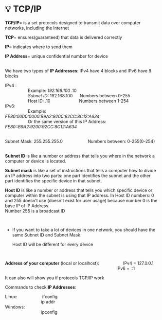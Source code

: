# 💡 **TCP/IP**
**TCP/IP**= is a set protocols designed to transmit data over computer networks, including the Internet


**TCP**= ensures(guaranteed) that data is delivered correctly


**IP**= indicates where to send them


**IP Address**= unique confidential number for device


<br> We have two types of **IP Addresses**: IPv4 have 4 blocks and IPv6 have 8 blocks

IPv4 : <br>
 &nbsp;  &nbsp; &nbsp; &nbsp; &nbsp; &nbsp; &nbsp; &nbsp; &nbsp; &nbsp;Example: *192.168.100* .10  
 &nbsp;  &nbsp; &nbsp; &nbsp; &nbsp; &nbsp; &nbsp; &nbsp; &nbsp; &nbsp;*Subnet ID:* 192.168.100 &nbsp; &nbsp; &nbsp;Numbers between 0-255
          <br>
 &nbsp;  &nbsp; &nbsp; &nbsp; &nbsp; &nbsp; &nbsp; &nbsp; &nbsp; &nbsp;Host ID: .10 &nbsp; &nbsp; &nbsp; &nbsp; &nbsp; &nbsp; &nbsp; &nbsp; &nbsp;  &nbsp; &nbsp;  &nbsp;Numbers between 1-254
<br>
IPv6: <br>
 &nbsp;  &nbsp; &nbsp; &nbsp; &nbsp; &nbsp; &nbsp; &nbsp; &nbsp; &nbsp;Example: &nbsp; &nbsp; &nbsp; &nbsp; &nbsp; &nbsp; &nbsp; &nbsp; &nbsp; &nbsp; &nbsp; &nbsp; &nbsp; &nbsp; &nbsp; &nbsp; &nbsp; &nbsp; &nbsp; &nbsp; &nbsp; &nbsp; &nbsp; &nbsp; &nbsp; &nbsp; *FE80:0000:0000:B9A2:9200:92CC:8C12:A634*  
 &nbsp;  &nbsp; &nbsp; &nbsp; &nbsp; &nbsp; &nbsp; &nbsp; &nbsp; &nbsp;Or the same version of this IP Address: &nbsp; &nbsp; *FE80::B9A2:9200:92CC:8C12:A634*
          <br>

<br>
Subnet Mask: 255.255.255.0    &nbsp;  &nbsp; &nbsp; &nbsp; &nbsp; &nbsp; &nbsp; &nbsp; &nbsp; &nbsp;   Numbers between: 0-255(0-254)
<br>
<br>

 **Subnet ID** is like a number or address that tells you where in the network a computer or device is located.
<br>

 **Subnet mask** is like a set of instructions that tells a computer how to divide an IP address into two parts: one part identifies the subnet and the other part identifies the specific device in that subnet.
<br>

 **Host ID** is like a number or address that tells you which specific device or computer within the subnet is using that IP address.
In Host ID numbers: 0 and 255 doesn't use (doesn't exist for user usage) because number 0 is the base IP of IP Address. 
<br> Number 255 is a broadcast ID  

<br>

* If you want to take a lot of devices in one network, you should have the same Subnet ID and Subnet Mask.

  Host ID will be different for every device
<br>

**Address of your computer** (local or localhost):    &nbsp; &nbsp; &nbsp; &nbsp; &nbsp; &nbsp; &nbsp; &nbsp; &nbsp; &nbsp;IPv4 = 127.0.0.1   <br>
&nbsp; &nbsp; &nbsp; &nbsp; &nbsp; &nbsp; &nbsp; &nbsp; &nbsp; &nbsp;&nbsp; &nbsp; &nbsp; &nbsp; &nbsp; &nbsp; &nbsp; &nbsp; &nbsp; &nbsp; &nbsp; &nbsp; &nbsp; &nbsp; &nbsp; &nbsp; &nbsp; &nbsp; &nbsp; &nbsp;&nbsp; &nbsp; &nbsp; &nbsp; &nbsp; &nbsp; &nbsp; &nbsp; &nbsp; &nbsp; &nbsp;  &nbsp; &nbsp; &nbsp; &nbsp; &nbsp; &nbsp; &nbsp;IPv6 = ::1

It can also will show you if protocols TCP/IP work

Commands to check **IP Addresses**:

Linux: &nbsp; &nbsp; &nbsp; &nbsp; &nbsp; &nbsp; &nbsp; &nbsp; &nbsp; &nbsp; ifconfig
<br> &nbsp; &nbsp; &nbsp; &nbsp; &nbsp; &nbsp; &nbsp; &nbsp; &nbsp; &nbsp; &nbsp; &nbsp; &nbsp; &nbsp; &nbsp;  ip addr
<br> Windows:  <br> &nbsp; &nbsp; &nbsp; &nbsp; &nbsp; &nbsp; &nbsp; &nbsp; &nbsp; &nbsp; &nbsp; &nbsp; &nbsp; &nbsp; &nbsp; ipconfig
 
